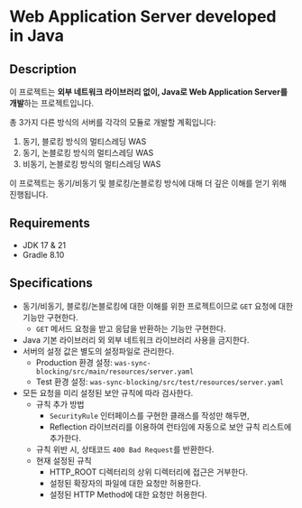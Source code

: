 # Web Application Server developed in Java

## Description

이 프로젝트는 **외부 네트워크 라이브러리 없이, Java로 Web Application Server를 개발**하는 프로젝트입니다.

총 3가지 다른 방식의 서버를 각각의 모듈로 개발할 계획입니다:

1. 동기, 블로킹 방식의 멀티스레딩 WAS
2. 동기, 논블로킹 방식의 멀티스레딩 WAS
3. 비동기, 논블로킹 방식의 멀티스레딩 WAS

이 프로젝트는 동기/비동기 및 블로킹/논블로킹 방식에 대해 더 깊은 이해를 얻기 위해 진행됩니다.

## Requirements

- JDK 17 & 21
- Gradle 8.10

## Specifications
- 동기/비동기, 블로킹/논블로킹에 대한 이해를 위한 프로젝트이므로 `GET` 요청에 대한 기능만 구현한다.
  - `GET` 메서드 요청을 받고 응답을 반환하는 기능만 구현한다.
- Java 기본 라이브러리 외 외부 네트워크 라이브러리 사용을 금지한다.
- 서버의 설정 값은 별도의 설정파일로 관리한다.
  - Production 환경 설정: `was-sync-blocking/src/main/resources/server.yaml`
  - Test 환경 설정: `was-sync-blocking/src/test/resources/server.yaml`
- 모든 요청을 미리 설정된 보안 규칙에 따라 검사한다.
  - 규칙 추가 방법
    - `SecurityRule` 인터페이스를 구현한 클래스를 작성만 해두면, 
    - Reflection 라이브러리를 이용하여 런타임에 자동으로 보안 규칙 리스트에 추가한다.
  - 규칙 위반 시, 상태코드 `400 Bad Request`를 반환한다.
  - 현재 설정된 규칙
    - HTTP_ROOT 디렉터리의 상위 디렉터리에 접근은 거부한다.
    - 설정된 확장자의 파일에 대한 요청만 허용한다.
    - 설정된 HTTP Method에 대한 요청만 허용한다.
